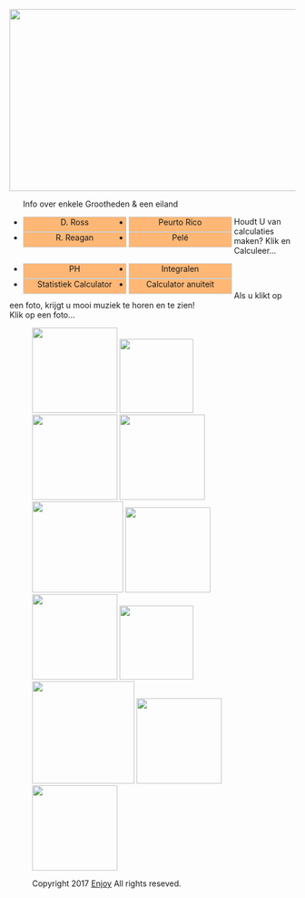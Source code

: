 <html lang="en">

<head>
<title> WEBSITE IN NOTEPAD</title>

<link rel="stylesheet" type="text/css" href="css/legend.css"/>
<style> type="text/css3">
body{
font-family: 'lucida-grande' , tahoma , verdana , arian , sans-serif;
background-color:green;
}

#container{
width:1180px;
margin:0 auto;
padding:1px;
background-color:lightgreen;
}

#navigation{
height:60px;
border:3px solid #e3e3e3;
margin-top:5px;
background-image:url(../image/08.jpg);
}

ul#navmenu{
list-style-type:none;
font-size:16px;
}
ul#navmenu li{
width=200px;
text-align:center;
float:left;
margin-right:4px;
}
ul#navmenu a {
text-decoration:none;
display:block;
width:180px;
height:25px;
background-color:#FFB775;
border:1px solid #ccc;
border-radius: 1px;
}
#banner{

}

#content-area{
float:left;
width:100px
margin:20px 0 20px 0;
padding:10px;
border:3px solid #e3e3e3;
color:white
}

.imgLeft{
float:left;
margin:0px 10px 10px 0;
padding:5px;
}

.imgRight{
float:right;
margin:0px 10px 10px 0;
padding:5px;
}

#sidebar{
float:left;
width:1155px;
margin:50px 10px 50px 10px;
border:3px solid #e3e3e3;
}

#footer{

clear:both;
width:auto;
height:20px;
padding:20px;
background-image:url(../image/08.jpg);
color:blue;
text-align:center;
}
</style>

</head>
<body>
<div id ="container">  
<div> <img src="http://images.clipartpanda.com/rose-clipart-b851802399bbdb47b3e0a191718d20f7.jpg" height="320px" width="1180px" >
</div> 
<div id="navigation">
<ul id="navmenu">
<p>Info over enkele Grootheden & een eiland </p>
<li> <a href="https://nl.wikipedia.org/wiki/Diana_Ross_(zangeres)"> D. Ross</a></li>
<li> <a href="http://www.seepuertorico.com/"> Peurto Rico </a></li>
<li> <a href="https://en.wikipedia.org/wiki/Ronald_Reagan_Presidential_Library"> R. Reagan </a></li>
<li> <a href="http://www.biography.com/people/pel%C3%A9-39221#synopsis"> Pelé </a></li>
</ul>
</div>

<div id="navigation">
<ul id="navmenu">
<p>Houdt U van calculaties maken? Klik en Calculeer... </p>
<li> <a href="http://www.sensorex.com/ph-calculator/"> PH</a></li>
<li><a href="http://www.wolframalpha.com/widget/widgetPopup.jsp?p=v&id=d56e8a800745244232d295d3eae74aae&title=Area%20under%20the%20Curve%20Calculator&theme=blue&i0=x^2-4&i1=-2&i2=2&podSelect=&includepodid=Input&includepodid=VisualRepresentationOfTheIntegral&showAssumptions=1&showWarnings=1">Integralen</a></li> 
<li> <a href="http://vassarstats.net/tabs.html"> Statistiek Calculator </a></li> 
<li> <a href="http://www.mycalculators.com/ca/loancalcm.html"> Calculator anuiteit </a></li>
</ul>
</div>
<br> <br>
<div id="banner"> </div>
<p>Als u klikt op een foto, krijgt u mooi muziek te horen en te zien!<br> Klik op een foto...  </p>
<div id="content_area">
<div id="sidebar">
<figure>
<a href="https://www.youtube.com/watch?v=JM_R1R28kLM">
<img src="http://previews.123rf.com/images/goodluz/goodluz1301/goodluz130100127/17161298-Cheerful-married-couple-standing-on-the-beach-Stock-Photo-wedding-bride-couple.jpg" width="150px"></a>

<a href="https://www.youtube.com/watch?v=YXnjy5YlDwk/">
<img src="http://www.fhotels.net/Admin/PHOTOS/Hotels/3153/3153_1_18.jpg" width="130px"></a>

<a href="https://www.youtube.com/watch?v=8kAU3B9Pi_U">
<img src="https://images.pexels.com/photos/201958/pexels-photo-201958.jpeg?w=940&h=650&auto=compress&cs=tinysrgb" width="150px"></a>

<a href="https://www.youtube.com/watch?v=1bGOgY1CmiU">
<img src="http://static.panoramio.com/photos/large/3904971.jpg" width="150px"></a>

<a href="https://www.youtube.com/watch?v=drN314UIqVA">
<img src="http://img.ezinemark.com/imagemanager2/files/30003693/2011/03/2011-03-28-10-20-04-10-colorful-flowers-carpet-in-the-keukenhof-park-jus.jpeg" width="160px"></a>


<a href="https://www.youtube.com/watch?v=RsKqMNDoR4o&list=RDRsKqMNDoR4o">
<img src="http://i.myegy.to/images/eb5a0492a4aa.original.jpeg" width="150px"></a><br>


<a href="https://www.youtube.com/watch?v=gQK9k42ongU"> 
<img src="http://logok.org/wp-content/uploads/2014/11/Sprite-logo-old.png" width="150px"></a>


<a href="https://www.youtube.com/watch?v=yTapoA5RQyo"> 
<img src="https://s-media-cache-ak0.pinimg.com/736x/9d/22/f2/9d22f2d0f44742b03134747cf338ca67.jpg" width="130px"></a>

<a href="https://www.youtube.com/watch?v=dHxtYi68qWs"> 
<img src="http://vignette4.wikia.nocookie.net/rio/images/6/65/Statue-of-Jesus-Christ-The-Redeemer-Rio-de-Janeiro-Brazil.jpg/revision/latest?cb=20150628130733" width="180px"></a>

<a href="https://www.youtube.com/watch?v=S4ZWD_0VRK8"> 
<img src="https://www.visitaruba.com/readBlob.do?id=4340" width="150px"></a>

<a href="https://www.youtube.com/watch?v=VJaRBKPX9pM"> 
<img src="http://4.bp.blogspot.com/-rygCzSqBtg8/U423cS-NkrI/AAAAAAAAGvw/-493uWUBc2c/s1600/2014-worldcup-football-fifa-football-worldcup-fifa-worldcup-football-worldcup-live-worldcup-2014-worldcup-live.jpg" width="150px"></a>


<div id="footer">
<p> Copyright 2017 <a href="http://www.smtutot.com/html5" target="_blank" >Enjoy</a> All rights reseved.
